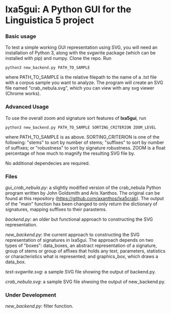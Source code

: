 # lxa5gui: A Python GUI for the Linguistica 5 project

### Basic usage
To test a simple working GUI representation using SVG, you will need an installation of Python 3, along with the svgwrite package (which can be installed with pip) and numpy. Clone the repo. Run 

`python3 new_backend.py PATH_TO_SAMPLE`

where PATH_TO_SAMPLE is the relative filepath to the name of a .txt file with a corpus sample you want to analyze. 
The program will create an SVG file named "crab_nebula.svg", which you can view with any svg viewer (Chrome works). 

### Advanced Usage

To use the overall zoom and signature sort features of **lxa5gui**, run 

`python3 new_backend.py PATH_TO_SAMPLE SORTING_CRITERION ZOOM_LEVEL`

where PATH_TO_SAMPLE is as above. SORTING_CRITERION is one of the following: "stems" to sort by number of stems; "suffixes" to sort by number of suffixes; or "robustness" to sort by signature robustness. ZOOM is a float percentage of how much to magnify the resulting SVG file by. 

No additional dependecies are required. 

### Files
*gui_crab_nebula.py*: a slightly modified version of the crab_nebula Python program written by John Goldsmith and Aris Xanthos. The original can be found at this repository (https://github.com/axanthos/lxa5crab). The output of the "main" function has been changed to only return the dictionary of signatures, mapping suffixes to their parastems. 

*backend.py*: an older but functional approach to constructing the SVG representation. 

*new_backend.py*: the current approach to constructing the SVG representation of signatures in lxa5gui. The approach depends on two types of "boxes": data_boxes, an abstract representation of a signature, group of stems or group of affixes that holds any text, parameters, statistics or characteristics what is represented; and graphics_box, which draws a data_box. 

*test-svgwrite.svg*: a sample SVG file showing the output of backend.py. 

*crab_nebula.svg*: a sample SVG file shwoing the output of new_backend.py.

### Under Development

*new_backend.py*: filter function. 